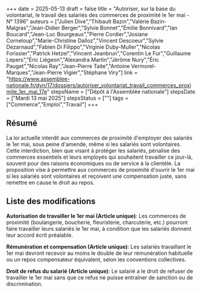 +++
date = 2025-05-13
draft = false
title = "Autoriser, sur la base du volontariat, le travail des salariés des commerces de proximité le 1er mai - N° 1396"
auteurs = ["Julien Dive","Thibault Bazin","Valérie Bazin-Malgras","Jean-Didier Berger","Sylvie Bonnet","Émilie Bonnivard","Ian Boucard","Jean-Luc Bourgeaux","Pierre Cordier","Josiane Corneloup","Marie-Christine Dalloz","Vincent Descoeur","Sylvie Dezarnaud","Fabien Di Filippo","Virginie Duby-Muller","Nicolas Forissier","Patrick Hetzel","Vincent Jeanbrun","Corentin Le Fur","Guillaume Lepers","Eric Liégeon","Alexandra Martin","Jérôme Nury","Éric Pauget","Nicolas Ray","Jean-Pierre Taite","Antoine Vermorel-Marques","Jean-Pierre Vigier","Stéphane Viry"]
link = "https://www.assemblee-nationale.fr/dyn/17/dossiers/autoriser_volontariat_travail_commerces_proximite_1er_mai_17e"
stepsName = ["Dépôt à l'Assemblée nationale"]
stepsDate = ["Mardi 13 mai 2025"]
stepsStatus = [""]
tags = ["Commerce","Emploi","Travail"]
+++

## Résumé

La loi actuelle interdit aux commerces de proximité d'employer des salariés le 1er mai, sous peine d'amende, même si les salariés sont volontaires. Cette interdiction, bien que visant à protéger les salariés, pénalise des commerces essentiels et leurs employés qui souhaitent travailler ce jour-là, souvent pour des raisons économiques ou de service à la clientèle. La proposition vise à permettre aux commerces de proximité d'ouvrir le 1er mai si les salariés sont volontaires et reçoivent une compensation juste, sans remettre en cause le droit au repos.

## Liste des modifications

**Autorisation de travailler le 1er mai (Article unique)**: Les commerces de proximité (boulangerie, boucherie, fleuristerie, charcuterie, etc.) pourront faire travailler leurs salariés le 1er mai, à condition que les salariés donnent leur accord écrit préalable.

**Rémunération et compensation (Article unique)**: Les salariés travaillant le 1er mai devront recevoir au moins le double de leur rémunération habituelle ou un repos compensateur équivalent, selon les conventions collectives.

**Droit de refus du salarié (Article unique)**: Le salarié a le droit de refuser de travailler le 1er mai sans que ce refus ne puisse entraîner de sanction ou de discrimination.
